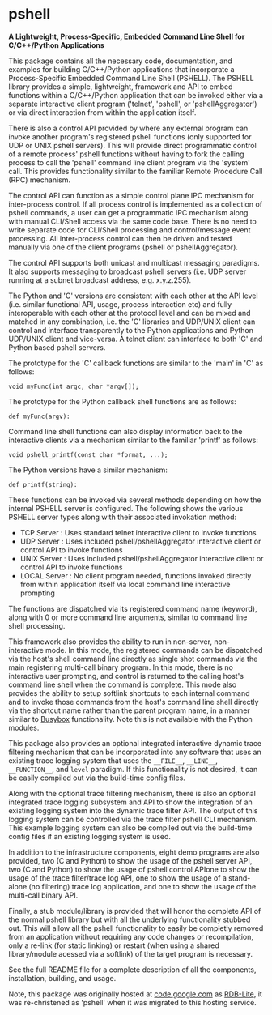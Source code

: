 # pshell
**A Lightweight, Process-Specific, Embedded Command Line Shell for C/C++/Python Applications**

This package contains all the necessary code, documentation, and examples for
building C/C++/Python applications that incorporate a Process-Specific Embedded
Command Line Shell (PSHELL).  The PSHELL library provides a simple, lightweight,
framework and API to embed functions within a C/C++/Python application that can 
be invoked either via a separate interactive client program ('telnet', 'pshell',
or 'pshellAggregator')  or via direct interaction from within the application itself.

There is also a control API provided by where any external program can invoke another
program's registered pshell functions (only supported for UDP or UNIX pshell servers).
This will provide direct programmatic control of a remote process' pshell functions 
without having to fork the calling process to call the 'pshell' command line client 
program via the 'system' call.  This provides functionality similar to the familiar 
Remote Procedure Call (RPC) mechanism.

The control API can function as a simple control plane IPC mechanism for inter-process
control.  If all process control is implemented as a collection of pshell commands, a 
user can get a programmatic IPC mechanism along with manual CLI/Shell access via the 
same code base.  There is no need to write separate code for CLI/Shell processing and 
control/message event processing.  All inter-process control can then be driven and 
tested manually via one of the client programs (pshell or pshellAggregator).

The control API supports both unicast and multicast messaging paradigms.  It also 
supports messaging to broadcast pshell servers (i.e. UDP server running at a subnet 
broadcast address, e.g. x.y.z.255).

The Python and 'C' versions are consistent with each other at the API level (i.e. similar 
functional API, usage, process interaction etc) and fully interoperable with each other at 
the protocol level and can be mixed and matched in any combination, i.e. the 'C' libraries 
and UDP/UNIX client can control and interface transparently to the Python applications and
Python UDP/UNIX client and vice-versa.  A telnet client can interface to both 'C' and Python 
based pshell servers.

The prototype for the 'C' callback functions are similar to the 'main' in 'C' as follows:

`void myFunc(int argc, char *argv[]);`

The prototype for the Python callback shell functions are as follows:

`def myFunc(argv):`

Command line shell functions can also display information back to the interactive
clients via a mechanism similar to the familiar 'printf' as follows:

`void pshell_printf(const char *format, ...);`

The Python versions have a similar mechanism:

`def printf(string):`

These functions can be invoked via several methods depending on how the internal PSHELL 
server is configured.  The following shows the various PSHELL server types along with their 
associated invokation method:

* TCP Server   : Uses standard telnet interactive client to invoke functions
* UDP Server   : Uses included pshell/pshellAggregator interactive client or control API to invoke functions
* UNIX Server  : Uses included pshell/pshellAggregator interactive client or control API to invoke functions
* LOCAL Server : No client program needed, functions invoked directly from within application 
                 itself via local command line interactive prompting

The functions are dispatched via its registered command name (keyword), along with 0 or more
command line arguments, similar to command line shell processing.

This framework also provides the ability to run in non-server, non-interactive mode.  In this
mode, the registered commands can be dispatched via the host's shell command line directly as 
single shot commands via the main registering multi-call binary program.  In this mode, there 
is no interactive user prompting, and control is returned to the calling host's command line 
shell when the command is complete.  This mode also provides the ability to setup softlink 
shortcuts to each internal command and to invoke those commands from the host's command line 
shell directly via the shortcut name  rather than the parent program name, in a manner similar 
to [Busybox](https://busybox.net/about.html) functionality.  Note this is not available with the
Python modules.

This package also provides an optional integrated interactive dynamic trace filtering mechanism that 
can be incorporated into any software that uses an existing trace logging system that uses the `__FILE__`, 
`__LINE__`, `__FUNCTION__`, and `level` paradigm.  If this functionality is not desired, it can be
easily compiled out via the build-time config files.

Along with the optional trace filtering mechanism, there is also an optional integrated trace logging
subsystem and API to show the integration of an existing logging system into the dynamic trace filter
API.  The output of this logging system can be controlled via the trace filter pshell CLI mechanism.
This example logging system can also be compiled out via the build-time config files if an existing
logging system is used.

In addition to the infrastructure components, eight demo programs are also provided, two (C and
Python) to show the usage of the pshell server API, two (C and Python) to show the usage of pshell 
control APIone to show the usage of the trace filter/trace log API, one to show the usage of a 
stand-alone (no filtering) trace log application, and one to show the usage of the multi-call binary 
API.

Finally, a stub module/library is provided that will honor the complete API of the normal pshell
library but with all the underlying functionality stubbed out.  This will allow all the pshell 
functionality to easily be completly removed from an application without requiring any code 
changes or recompilation, only a re-link (for static linking) or restart (when using a shared 
library/module acessed via a softlink) of the target program is necessary.

See the full README file for a complete description of all the components, installation, building, and usage.

Note, this package was originally hosted at [code.google.com](https://code.google.com) as 
[RDB-Lite](https://code.google.com/p/rdb-lite), it was re-christened as 'pshell' when it was 
migrated to this hosting service.
